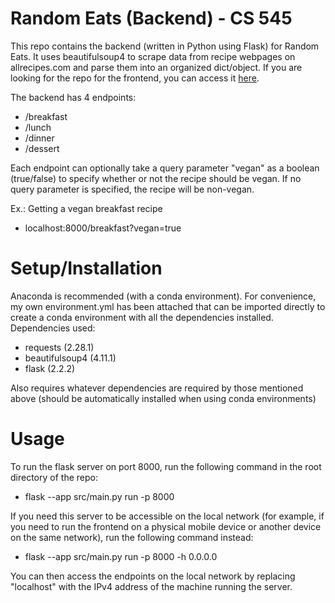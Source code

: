 # Random Eats (Backend) - CS 545

This repo contains the backend (written in Python using Flask) for Random Eats. It uses beautifulsoup4 to scrape data from recipe webpages on allrecipes.com and parse them into an organized dict/object. If you are looking for the repo for the frontend, you can access it [here](https://github.com/amitb913/random-eats).

The backend has 4 endpoints:

- /breakfast
- /lunch
- /dinner
- /dessert

Each endpoint can optionally take a query parameter "vegan" as a boolean (true/false) to specify whether or not the recipe should be vegan. If no query parameter is specified, the recipe will be non-vegan.

Ex.: Getting a vegan breakfast recipe

- localhost:8000/breakfast?vegan=true

# Setup/Installation

Anaconda is recommended (with a conda environment). For convenience, my own environment.yml has been attached that can be imported directly to create a conda environment with all the dependencies installed.
Dependencies used:

- requests (2.28.1)
- beautifulsoup4 (4.11.1)
- flask (2.2.2)

Also requires whatever dependencies are required by those mentioned above (should be automatically installed when using conda environments)

# Usage

To run the flask server on port 8000, run the following command in the root directory of the repo:

- flask --app src/main.py run -p 8000

If you need this server to be accessible on the local network (for example, if you need to run the frontend on a physical mobile device or another device on the same network), run the following command instead:

- flask --app src/main.py run -p 8000 -h 0.0.0.0

You can then access the endpoints on the local network by replacing "localhost" with the IPv4 address of the machine running the server.
